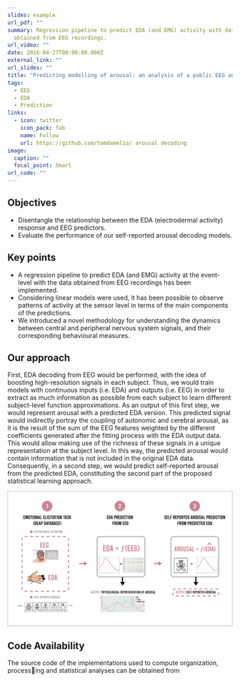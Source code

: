 ```yaml
---
slides: example
url_pdf: ""
summary: Regression pipeline to predict EDA (and EMG) activity with data
  obtained from EEG recordings.
url_video: ""
date: 2016-04-27T00:00:00.000Z
external_link: ""
url_slides: ""
title: "Predicting modelling of arousal: an analysis of a public EEG and EDA database"
tags:
  - EEG
  - EDA
  - Prediction
links:
  - icon: twitter
    icon_pack: fab
    name: Follow
    url: https://github.com/tomdamelio/ arousal decoding
image:
  caption: ""
  focal_point: Smart
url_code: ""
---
```

## Objectives

* Disentangle the relationship between the EDA (electrodermal activity) response and EEG predictors.
* Evaluate the performance of our self-reported arousal decoding models.

## [](https://github.com/tomdamelio/arousal_decoding#key-points)Key points

* A regression pipeline to predict EDA (and EMG) activity at the event-level with the data obtained from EEG recordings has been implemented.
* Considering linear models were used, it has been possible to observe patterns of activity at the sensor level in terms of the main components of the predictions.
* We introduced a novel methodology for understanding the dynamics between central and peripheral nervous system signals, and their corresponding behavioural measures.

## Our approach

First, EDA decoding from EEG would be performed, with the idea of boosting high-resolution signals in each subject. Thus, we would train models with continuous inputs (i.e. EDA) and outputs (i.e. EEG) in order to extract as much information as possible from each subject to learn different subject-level function approximations. As an output of this first step, we would represent arousal with a predicted EDA version. This predicted signal would indirectly portray the coupling of autonomic and cerebral arousal, as it is the result of the sum of the EEG features weighted by the different coefficients generated after the fitting process with the EDA output data. This would allow making use of the richness of these signals in a unique representation at the subject level. In this way, the predicted arousal would contain information that is not included in the original EDA data. Consequently, in a second step, we would predict self-reported arousal from the predicted EDA, constituting the second part of the proposed statistical learning approach.

![alt text](https://github.com/tomdamelio/arousal_decoding/raw/master/Fig%20-%20Thesis%20-%20two-step-approach_Mesa%20de%20trabajo%201.png)

## Code Availability

The source code of the implementations used to compute organization, processing and statistical analyses can be obtained from